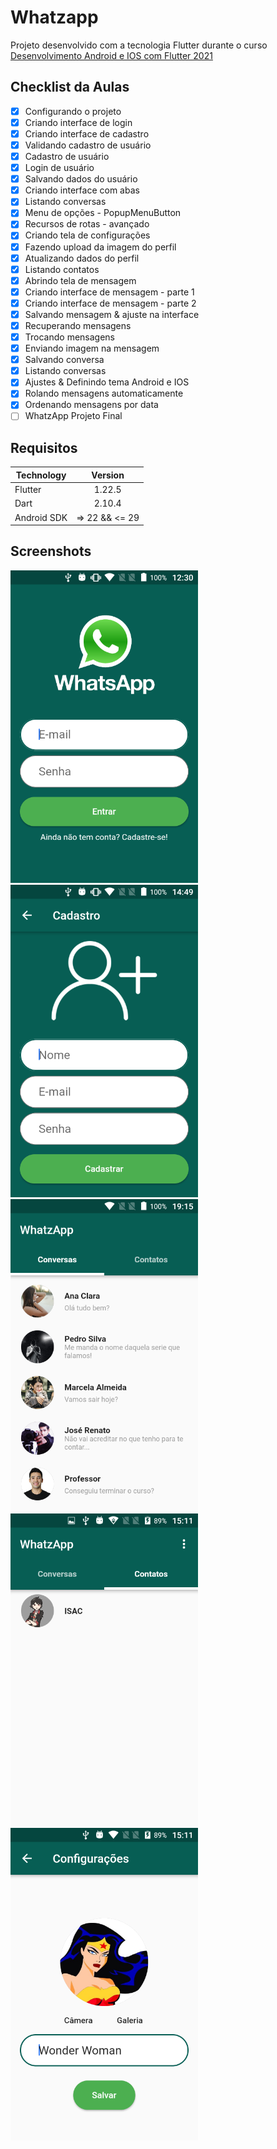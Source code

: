 # Whatzapp

Projeto desenvolvido com a tecnologia Flutter durante o curso [Desenvolvimento Android e IOS com Flutter 2021](https://www.udemy.com/course/desenvolvimento-android-e-ios-com-flutter)

## Checklist da Aulas

- [x] Configurando o projeto
- [x] Criando interface de login
- [x] Criando interface de cadastro
- [x] Validando cadastro de usuário
- [x] Cadastro de usuário
- [x] Login de usuário
- [x] Salvando dados do usuário
- [x] Criando interface com abas
- [x] Listando conversas
- [x] Menu de opções - PopupMenuButton
- [x] Recursos de rotas - avançado
- [x] Criando tela de configurações
- [x] Fazendo upload da imagem do perfil
- [x] Atualizando dados do perfil
- [x] Listando contatos
- [x] Abrindo tela de mensagem
- [x] Criando interface de mensagem - parte 1
- [x] Criando interface de mensagem - parte 2
- [x] Salvando mensagem & ajuste na interface
- [x] Recuperando mensagens
- [x] Trocando mensagens
- [x] Enviando imagem na mensagem
- [x] Salvando conversa
- [x] Listando conversas
- [x] Ajustes & Definindo tema Android e IOS
- [x] Rolando mensagens automaticamente
- [x] Ordenando mensagens por data
- [ ] WhatzApp Projeto Final

## Requisitos

|Technology|Version|
|----------|:----:|
|Flutter|1.22.5|
|Dart|2.10.4|
|Android SDK|=> 22 && <= 29|

## Screenshots

<img src="./docs/screenshots/01.png" alt="Tela de Login" width="300">

<img src="./docs/screenshots/02.png" alt="Tela de Cadastro" width="300">

<img src="./docs/screenshots/03.png" alt="Lista de Conversas" width="300">

<img src="./docs/screenshots/04.png" alt="Lista de Contatos" width="300">

<img src="./docs/screenshots/05.png" alt="Tela de Configurações" width="300">